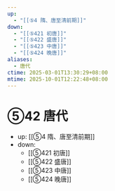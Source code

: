 ```yaml
---
up:
  - "[[⑤4 隋、唐至清前期]]"
down:
  - "[[⑤421 初唐]]"
  - "[[⑤422 盛唐]]"
  - "[[⑤423 中唐]]"
  - "[[⑤424 晚唐]]"
aliases:
  - 唐代
ctime: 2025-03-01T13:30:29+08:00
mtime: 2025-10-01T12:22:48+08:00
---
```


# ⑤42 唐代

- up: [[⑤4 隋、唐至清前期]]
- down:	
	- [[⑤421 初唐]]
	- [[⑤422 盛唐]]
	- [[⑤423 中唐]]
	- [[⑤424 晚唐]]
	
